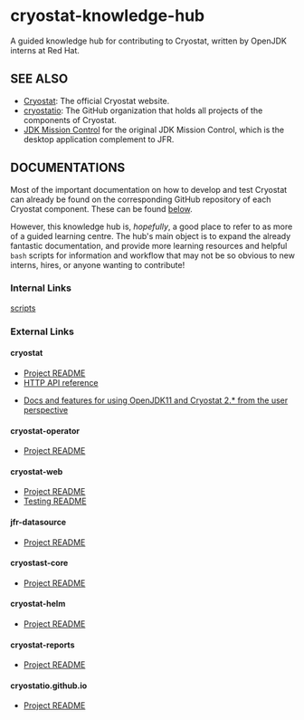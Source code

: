 # cryostat-knowledge-hub

A guided knowledge hub for contributing to Cryostat, written by OpenJDK interns at Red Hat.

## SEE ALSO

* [Cryostat](https://cryostat.io/): The official Cryostat website.
* [cryostatio](https://github.com/cryostatio/cryostat-operator): The GitHub organization that holds all projects of the components of Cryostat.
* [JDK Mission Control](https://github.com/openjdk/jmc) for the original JDK Mission Control, which is the desktop application complement to JFR.

## DOCUMENTATIONS
Most of the important documentation on how to develop and test Cryostat can already be found on the corresponding GitHub repository of each Cryostat component. These can be found [below](#external-links).

However, this knowledge hub is, _hopefully_, a good place to refer to as more of a guided learning centre. The hub's main object is to expand the already fantastic documentation, and provide more learning resources and helpful `bash` scripts for information and workflow that may not be so obvious to new interns, hires, or anyone wanting to contribute!

### Internal Links

[scripts](./scripts/)
<!--
TODO: add more links as more docs and scripts are written
-->

### External Links
#### cryostat
* [Project README](https://github.com/cryostatio/cryostat#readme)
* [HTTP API reference](https://github.com/cryostatio/cryostat/blob/main/HTTP_API.md) 
<!--TODO: Update as more docs are written for future OpenJDK and Cryostat releases -->
* [Docs and features for using OpenJDK11 and Cryostat 2.* from the user perspective](https://access.redhat.com/documentation/en-us/openjdk/11)
#### cryostat-operator
* [Project README](https://github.com/cryostatio/cryostat-operator#readme)
#### cryostat-web
* [Project README](https://github.com/cryostatio/cryostat-web#readme)
* [Testing README](https://github.com/cryostatio/cryostat-web/blob/main/TESTING.md)
#### jfr-datasource
* [Project README](https://github.com/cryostatio/jfr-datasource#readme)
#### cryostast-core
* [Project README](https://github.com/cryostatio/cryostat-core#readme)
#### cryostat-helm
* [Project README](https://github.com/cryostatio/cryostat-helm#readme)
#### cryostat-reports
* [Project README](https://github.com/cryostatio/cryostat-reports#readme)
#### cryostatio.github.io<nolink>
* [Project README](https://github.com/cryostatio/cryostatio.github.io#readme)
